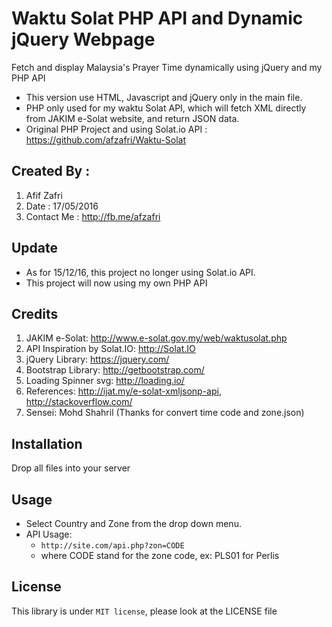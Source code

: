 # Waktu Solat PHP API and Dynamic jQuery Webpage
Fetch and display Malaysia's Prayer Time dynamically using jQuery and my PHP API
- This version use HTML, Javascript and jQuery only in the main file.
- PHP only used for my waktu Solat API, which will fetch XML directly from JAKIM e-Solat website, and return JSON data.
- Original PHP Project and using Solat.io API : https://github.com/afzafri/Waktu-Solat

## Created By : 
1. Afif Zafri 
3. Date : 17/05/2016
4. Contact Me : http://fb.me/afzafri

## Update
- As for 15/12/16, this project no longer using Solat.io API.
- This project will now using my own PHP API

## Credits

1. JAKIM e-Solat: http://www.e-solat.gov.my/web/waktusolat.php
2. API Inspiration by Solat.IO: http://Solat.IO
3. jQuery Library: https://jquery.com/
4. Bootstrap Library: http://getbootstrap.com/
5. Loading Spinner svg: http://loading.io/
6. References:  http://ijat.my/e-solat-xmljsonp-api, http://stackoverflow.com/
7. Sensei: Mohd Shahril (Thanks for convert time code and zone.json)

## Installation

Drop all files into your server  

## Usage

- Select Country and Zone from the drop down menu.
- API Usage:
  - ```http://site.com/api.php?zon=CODE```
  - where CODE stand for the zone code, ex: PLS01 for Perlis

## License

This library is under ```MIT license```, please look at the LICENSE file

